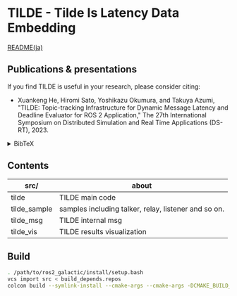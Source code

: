# TILDE - Tilde Is Latency Data Embedding

[README(ja)](./doc/README.md)

## Publications & presentations

If you find TILDE is useful in your research, please consider citing:

- Xuankeng He, Hiromi Sato, Yoshikazu Okumura, and Takuya Azumi, "TILDE: Topic-tracking Infrastructure for Dynamic Message Latency and Deadline Evaluator for ROS 2 Application," The 27th International Symposium on Distributed Simulation and Real Time Applications (DS-RT), 2023.

<details>
<summary>BibTeX</summary>

```bibtex
@inproceedings{TILDE,
title={{TILDE}: {Topic-tracking} {Infrastructure} for {Dynamic} {Message Latency} and {Deadline Evaluator} for {ROS} 2 {Application}},
author={Xuankeng He, Hiromi Sato, Yoshikazu Okumura, and Takuya Azumi},
booktitle={Proceedings of The 27th International Symposium on Distributed Simulation and Real Time Applications (DS-RT)},
year={2023}}
```
</details>

## Contents

| src/         | about                                                |
| ------------ | ---------------------------------------------------- |
| tilde        | TILDE main code                                      |
| tilde_sample | samples including talker, relay, listener and so on. |
| tilde_msg    | TILDE internal msg                                   |
| tilde_vis    | TILDE results visualization                          |

## Build

```bash
. /path/to/ros2_galactic/install/setup.bash
vcs import src < build_depends.repos
colcon build --symlink-install --cmake-args --cmake-args -DCMAKE_BUILD_TYPE=Release
```
